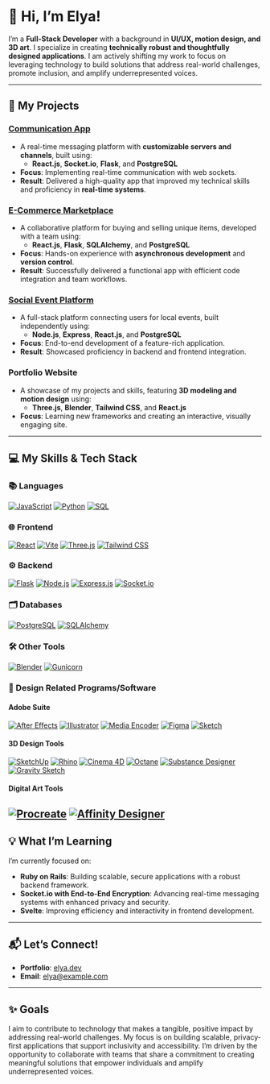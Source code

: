# 👋 Hi, I’m Elya!

I’m a **Full-Stack Developer** with a background in **UI/UX, motion design, and 3D art**. I specialize in creating **technically robust and thoughtfully designed applications**. I am actively shifting my work to focus on leveraging technology to build solutions that address real-world challenges, promote inclusion, and amplify underrepresented voices.

---

## 🌟 My Projects

### **[Communication App](https://elya-le-banter.onrender.com)**
- A real-time messaging platform with **customizable servers and channels**, built using:
  - **React.js**, **Socket.io**, **Flask**, and **PostgreSQL**
- **Focus**: Implementing real-time communication with web sockets.
- **Result**: Delivered a high-quality app that improved my technical skills and proficiency in **real-time systems**.

### **[E-Commerce Marketplace](https://etsyclone-4ah1.onrender.com)**
- A collaborative platform for buying and selling unique items, developed with a team using:
  - **React.js**, **Flask**, **SQLAlchemy**, and **PostgreSQL**
- **Focus**: Hands-on experience with **asynchronous development** and **version control**.
- **Result**: Successfully delivered a functional app with efficient code integration and team workflows.

### **[Social Event Platform](https://meetpup-elya.onrender.com/)**
- A full-stack platform connecting users for local events, built independently using:
  - **Node.js**, **Express**, **React.js**, and **PostgreSQL**
- **Focus**: End-to-end development of a feature-rich application.
- **Result**: Showcased proficiency in backend and frontend integration.

### **Portfolio Website**
- A showcase of my projects and skills, featuring **3D modeling and motion design** using:
  - **Three.js**, **Blender**, **Tailwind CSS**, and **React.js**
- **Focus**: Learning new frameworks and creating an interactive, visually engaging site.

---

## 💻 My Skills & Tech Stack

### 📚 Languages
[![JavaScript](https://img.shields.io/badge/JavaScript-%23323330.svg?logo=javascript&logoColor=%23F7DF1E)](https://developer.mozilla.org/en-US/docs/Web/JavaScript)
[![Python](https://img.shields.io/badge/Python-3670A0?logo=python&logoColor=ffdd54)](https://www.python.org/)
[![SQL](https://img.shields.io/badge/SQL-%2307405e.svg?logo=postgresql&logoColor=white)](https://www.postgresql.org/)

### 🌐 Frontend
[![React](https://img.shields.io/badge/react-%2320232a.svg?logo=react&logoColor=%2361DAFB)](https://reactjs.org/)
[![Vite](https://img.shields.io/badge/vite-%23646CFF.svg?logo=vite&logoColor=white)](https://vitejs.dev/)
[![Three.js](https://img.shields.io/badge/Three.js-%23000000.svg?logo=three.js&logoColor=white)](https://threejs.org/)
[![Tailwind CSS](https://img.shields.io/badge/tailwindcss-%2338B2AC.svg?logo=tailwind-css&logoColor=white)](https://tailwindcss.com/)

### ⚙️ Backend
[![Flask](https://img.shields.io/badge/flask-%23000000.svg?logo=flask&logoColor=white)](https://flask.palletsprojects.com/)
[![Node.js](https://img.shields.io/badge/node.js-6DA55F?logo=node.js&logoColor=white)](https://nodejs.org/)
[![Express.js](https://img.shields.io/badge/express.js-%23404d59.svg?logo=express&logoColor=%2361DAFB)](https://expressjs.com/)
[![Socket.io](https://img.shields.io/badge/socket.io-black?logo=socket.io&logoColor=white)](https://socket.io/)

### 🗂️ Databases
[![PostgreSQL](https://img.shields.io/badge/PostgreSQL-%23336791.svg?logo=postgresql&logoColor=white)](https://www.postgresql.org/)
[![SQLAlchemy](https://img.shields.io/badge/SQLAlchemy-%23d73351.svg?logo=python&logoColor=white)](https://www.sqlalchemy.org/)

### 🛠 Other Tools
[![Blender](https://img.shields.io/badge/Blender-F5792A.svg?logo=blender&logoColor=white)](https://www.blender.org/)
[![Gunicorn](https://img.shields.io/badge/Gunicorn-499848.svg?logo=gunicorn&logoColor=white)](https://gunicorn.org/)

### 🎨 Design Related Programs/Software

#### **Adobe Suite**
[![After Effects](https://img.shields.io/badge/After%20Effects-9999FF.svg?logo=adobeaftereffects&logoColor=white)](https://www.adobe.com/products/aftereffects.html)
[![Illustrator](https://img.shields.io/badge/Illustrator-FF9A00.svg?logo=adobeillustrator&logoColor=white)](https://www.adobe.com/products/illustrator.html)
[![Media Encoder](https://img.shields.io/badge/Media%20Encoder-9999FF.svg?logo=adobe&logoColor=white)](https://www.adobe.com/products/media-encoder.html)
[![Figma](https://img.shields.io/badge/Figma-%23F24E1E.svg?logo=figma&logoColor=white)](https://www.figma.com/)
[![Sketch](https://img.shields.io/badge/Sketch-F7B500?logo=sketch&logoColor=white)](https://www.sketch.com/)

#### **3D Design Tools**
[![SketchUp](https://img.shields.io/badge/SketchUp-%23FF7057.svg?logo=sketchup&logoColor=white)](https://www.sketchup.com/)
[![Rhino](https://img.shields.io/badge/Rhino-801010.svg?logo=rhinoceros&logoColor=white)](https://www.rhino3d.com/)
[![Cinema 4D](https://img.shields.io/badge/Cinema%204D-011A6A.svg?logo=maxon&logoColor=white)](https://www.maxon.net/en/cinema-4d)
[![Octane](https://img.shields.io/badge/Octane-292929.svg?logo=octanerender&logoColor=white)](https://home.otoy.com/)
[![Substance Designer](https://img.shields.io/badge/Substance%20Designer-563D7C.svg?logo=adobe&logoColor=white)](https://www.adobe.com/products/substance3d-designer.html)
[![Gravity Sketch](https://img.shields.io/badge/Gravity%20Sketch-FF595E.svg?logo=grav&logoColor=white)](https://www.gravitysketch.com/)

#### **Digital Art Tools**
[![Procreate](https://img.shields.io/badge/Procreate-%23000000.svg?logo=procreate&logoColor=white)](https://procreate.art/)
[![Affinity Designer](https://img.shields.io/badge/Affinity%20Designer-%231B72BE.svg?logo=affinity&logoColor=white)](https://affinity.serif.com/en-us/designer/)
---

## 💡 What I’m Learning
I’m currently focused on:
- **Ruby on Rails**: Building scalable, secure applications with a robust backend framework.
- **Socket.io with End-to-End Encryption**: Advancing real-time messaging systems with enhanced privacy and security.
- **Svelte**: Improving efficiency and interactivity in frontend development.

---

## 📬 Let’s Connect!
- **Portfolio**: [elya.dev](https://elya.dev)
- **Email**: [elya@example.com](mailto:elya@example.com)

---

## ✨ Goals

I aim to contribute to technology that makes a tangible, positive impact by addressing real-world challenges. My focus is on building scalable, privacy-first applications that support inclusivity and accessibility. I’m driven by the opportunity to collaborate with teams that share a commitment to creating meaningful solutions that empower individuals and amplify underrepresented voices.

